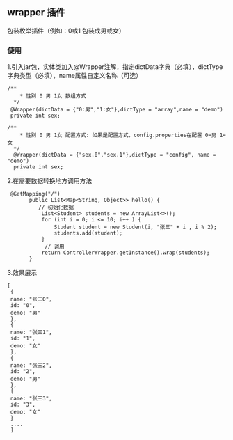 ## wrapper 插件

包装枚举插件（例如：0或1 包装成男或女）

### 使用

1.引入jar包，实体类加入@Wrapper注解，指定dictData字典（必填），dictType字典类型（必填），name属性自定义名称（可选）

```
/**
    * 性别 0 男 1女 数组方式
  */
 @Wrapper(dictData = {"0:男","1:女"},dictType = "array",name = "demo")
 private int sex;
```

```
/**
    * 性别 0 男 1女 配置方式: 如果是配置方式，config.properties在配置 0=男 1=女
  */
  @Wrapper(dictData = {"sex.0","sex.1"},dictType = "config", name = "demo")
  private int sex;
```

2.在需要数据转换地方调用方法

```
 @GetMapping("/")
       public List<Map<String, Object>> hello() {
          // 初始化数据
           List<Student> students = new ArrayList<>();
           for (int i = 0; i <= 10; i++ ) {
               Student student = new Student(i, "张三" + i , i % 2);
               students.add(student);
           }
            // 调用
           return ControllerWrapper.getInstance().wrap(students);
       }
```
3.效果展示

```
[
 {
 name: "张三0",
 id: "0",
 demo: "男"
 },
 {
 name: "张三1",
 id: "1",
 demo: "女"
 },
 {
 name: "张三2",
 id: "2",
 demo: "男"
 },
 {
 name: "张三3",
 id: "3",
 demo: "女"
 }
 ....
 ]
```

